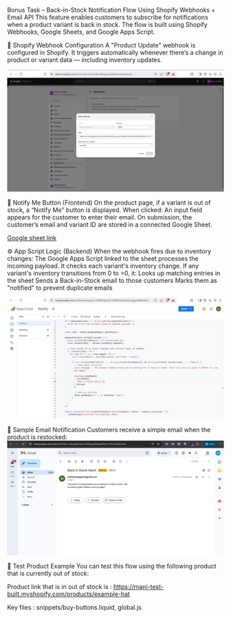 Bonus Task – Back-in-Stock Notification Flow Using Shopify Webhooks + Email API
This feature enables customers to subscribe for notifications when a product variant is back in stock. The flow is built using Shopify Webhooks, Google Sheets, and Google Apps Script.

🛒 Shopify Webhook Configuration
A "Product Update" webhook is configured in Shopify. It triggers automatically whenever there’s a change in product or variant data — including inventory updates.

![webhook](image.png)

📩 Notify Me Button (Frontend)
On the product page, if a variant is out of stock, a “Notify Me” button is displayed. When clicked:
An input field appears for the customer to enter their email.
On submission, the customer’s email and variant ID are stored in a connected Google Sheet.

[Google sheet link](https://docs.google.com/spreadsheets/d/11KTNVL-8WxZtSwm77nULfzyFri74CInGJXOLIMgJ0oc/edit?gid=0#gid=0)

⚙️ App Script Logic (Backend)
When the webhook fires due to inventory changes:
The Google Apps Script linked to the sheet processes the incoming payload.
It checks each variant's inventory change.
If any variant's inventory transitions from 0 to >0, it:
Looks up matching entries in the sheet
Sends a Back-in-Stock email to those customers
Marks them as "notified" to prevent duplicate emails

![App script](image-2.png)

📧 Sample Email Notification
Customers receive a simple email when the product is restocked:
![Email notification](image-1.png)

🔗 Test Product Example
You can test this flow using the following product that is currently out of stock:

Product link that is in out of stock is : https://mani-test-built.myshopify.com/products/example-hat

Key files : snippets/buy-buttons.liquid, global.js